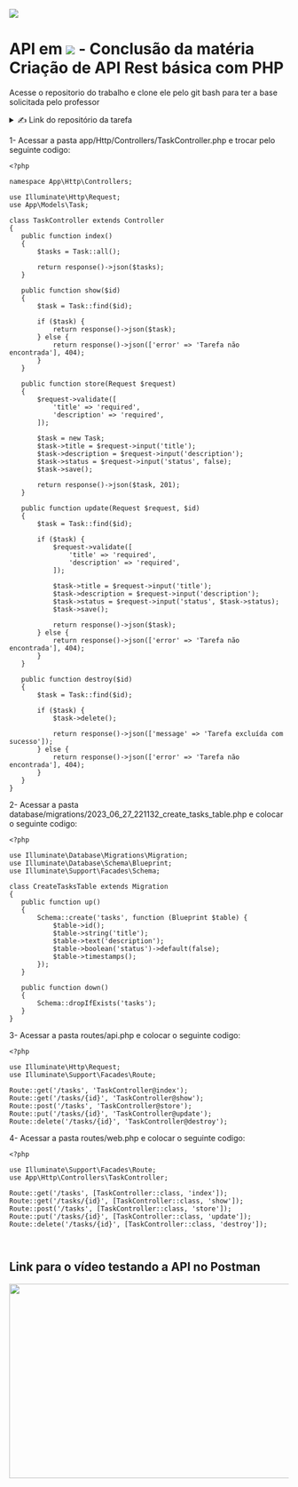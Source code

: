 <a href="https://twitter.com/home"><img src="https://cdn.discordapp.com/attachments/1125487567257739356/1125950651155881984/1200px-Laravel.svg_preview_rev_1.png"></a>

<h1>API em <a href="https://laravel.com/"><img src="https://laravel.com/img/logotype.min.svg"></a> - Conclusão da matéria Criação de API Rest básica com PHP </h1>

Acesse o repositorio do trabalho e clone ele pelo git bash para ter a base solicitada pelo professor
<details>
  <summary>✍️ Link do repositório da tarefa</summary>
  <br/>

  **https://github.com/joaovcandrade/projeto-laravel**

  </div>
</details> 

1- Acessar a pasta app/Http/Controllers/TaskController.php e trocar pelo seguinte codigo:
 
 ```
 <?php

namespace App\Http\Controllers;

use Illuminate\Http\Request;
use App\Models\Task;

class TaskController extends Controller
{
    public function index()
    {
        $tasks = Task::all();

        return response()->json($tasks);
    }

    public function show($id)
    {
        $task = Task::find($id);

        if ($task) {
            return response()->json($task);
        } else {
            return response()->json(['error' => 'Tarefa não encontrada'], 404);
        }
    }

    public function store(Request $request)
    {
        $request->validate([
            'title' => 'required',
            'description' => 'required',
        ]);

        $task = new Task;
        $task->title = $request->input('title');
        $task->description = $request->input('description');
        $task->status = $request->input('status', false);
        $task->save();

        return response()->json($task, 201);
    }

    public function update(Request $request, $id)
    {
        $task = Task::find($id);

        if ($task) {
            $request->validate([
                'title' => 'required',
                'description' => 'required',
            ]);

            $task->title = $request->input('title');
            $task->description = $request->input('description');
            $task->status = $request->input('status', $task->status);
            $task->save();

            return response()->json($task);
        } else {
            return response()->json(['error' => 'Tarefa não encontrada'], 404);
        }
    }

    public function destroy($id)
    {
        $task = Task::find($id);

        if ($task) {
            $task->delete();

            return response()->json(['message' => 'Tarefa excluída com sucesso']);
        } else {
            return response()->json(['error' => 'Tarefa não encontrada'], 404);
        }
    }
}
 ```
2- Acessar a pasta database/migrations/2023_06_27_221132_create_tasks_table.php e colocar o seguinte codigo:
  
 
 ```
<?php

use Illuminate\Database\Migrations\Migration;
use Illuminate\Database\Schema\Blueprint;
use Illuminate\Support\Facades\Schema;

class CreateTasksTable extends Migration
{
    public function up()
    {
        Schema::create('tasks', function (Blueprint $table) {
            $table->id();
            $table->string('title');
            $table->text('description');
            $table->boolean('status')->default(false);
            $table->timestamps();
        });
    }

    public function down()
    {
        Schema::dropIfExists('tasks');
    }
}
 ```

3- Acessar a pasta routes/api.php e colocar o seguinte codigo:
 
 ```
<?php

use Illuminate\Http\Request;
use Illuminate\Support\Facades\Route;

Route::get('/tasks', 'TaskController@index');
Route::get('/tasks/{id}', 'TaskController@show');
Route::post('/tasks', 'TaskController@store');
Route::put('/tasks/{id}', 'TaskController@update');
Route::delete('/tasks/{id}', 'TaskController@destroy');
 ```
4- Acessar a pasta routes/web.php e colocar o seguinte codigo:
 
 ```
<?php

use Illuminate\Support\Facades\Route;
use App\Http\Controllers\TaskController;

Route::get('/tasks', [TaskController::class, 'index']);
Route::get('/tasks/{id}', [TaskController::class, 'show']);
Route::post('/tasks', [TaskController::class, 'store']);
Route::put('/tasks/{id}', [TaskController::class, 'update']);
Route::delete('/tasks/{id}', [TaskController::class, 'destroy']);



 ```
<h2>Link para o vídeo testando a API no Postman</h2>
<a href="https://www.youtube.com/watch?v=R_hAjIFm8Bg"><img src="https://cdn.discordapp.com/attachments/668195190829219887/1125960945223602256/youtube-logo.png" width=550 height=350></a>

